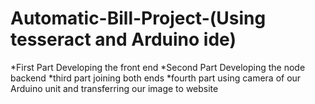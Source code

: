 # Automatic-Bill-Project-(Using tesseract and Arduino ide)

*First Part Developing the front end
*Second Part Developing the node backend 
*third part joining both ends
*fourth part using camera of our Arduino unit and transferring our image to website

